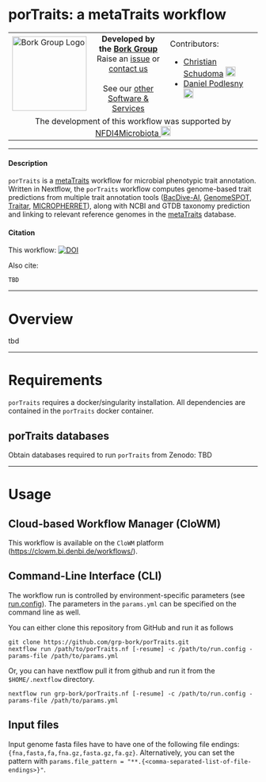 # porTraits: a metaTraits workflow
<table>
  <tr width="100%">
    <td width="150px">
      <a href="https://www.bork.embl.de/"><img src="https://www.bork.embl.de/assets/img/normal_version.png" alt="Bork Group Logo" width="150px" height="auto"></a>
    </td>
    <td width="425px" align="center">
      <b>Developed by the <a href="https://www.bork.embl.de/">Bork Group</a></b><br>
      Raise an <a href="https://github.com/grp-bork/porTraits/issues">issue</a> or <a href="mailto:N4M@embl.de">contact us</a><br><br>
      See our <a href="https://www.bork.embl.de/services.html">other Software & Services</a>
    </td>
    <td width="500px">
      Contributors:<br>
      <ul>
        <li>
          <a href="https://github.com/cschu/">Christian Schudoma</a> <a href="https://orcid.org/0000-0003-1157-1354"><img src="https://orcid.org/assets/vectors/orcid.logo.icon.svg" alt="ORCID icon" width="20px" height="20px"></a><br>
        </li>
        <li>
          <a href="https://github.com/danielpodlesny/">Daniel Podlesny</a> <a href="https://orcid.org/0000-0002-5685-0915"><img src="https://orcid.org/assets/vectors/orcid.logo.icon.svg" alt="ORCID icon" width="20px" height="20px"></a><br>
        </li>
      </ul>
    </td>
  </tr>
  <tr>
    <td colspan="3" align="center">The development of this workflow was supported by <a href="https://www.nfdi4microbiota.de/">NFDI4Microbiota <img src="https://github.com/user-attachments/assets/1e78f65e-9828-46c0-834c-0ed12ca9d5ed" alt="NFDI4Microbiota icon" width="20px" height="20px"></a> 
</td>
  </tr>
</table>


---
#### Description
`porTraits` is a [metaTraits](https://metaTraits.embl.de/) workflow for microbial phenotypic trait annotation. Written in Nextflow, the `porTraits` workflow computes genome-based trait predictions from multiple trait annotation tools ([BacDive-AI](https://github.com/LeibnizDSMZ/bacdive-AI/), [GenomeSPOT](https://github.com/cultivarium/GenomeSPOT), [Traitar](https://github.com/hzi-bifo/traitar), [MICROPHERRET](https://github.com/MetabioinfomicsLab/MICROPHERRET/)), along with NCBI and GTDB taxonomy prediction and linking to relevant reference genomes in the [metaTraits](https://metaTraits.embl.de/) database. 


#### Citation
This workflow: [![DOI](tbd)](tbd)

Also cite:
```
TBD
```

---
# Overview
tbd

---
# Requirements

`porTraits` requires a docker/singularity installation. All dependencies are contained in the `porTraits` docker container.


## porTraits databases

Obtain databases required to run `porTraits` from Zenodo: TBD

---
# Usage
## Cloud-based Workflow Manager (CloWM)
This workflow is available on the `CloWM` platform (https://clowm.bi.denbi.de/workflows/).

## Command-Line Interface (CLI)
The workflow run is controlled by environment-specific parameters (see [run.config](https://github.com/grp-bork/porTraits/blob/main/config/run.config)). The parameters in the `params.yml` can be specified on the command line as well.

You can either clone this repository from GitHub and run it as follows
```
git clone https://github.com/grp-bork/porTraits.git
nextflow run /path/to/porTraits.nf [-resume] -c /path/to/run.config -params-file /path/to/params.yml
```

Or, you can have nextflow pull it from github and run it from the `$HOME/.nextflow` directory.
```
nextflow run grp-bork/porTraits.nf [-resume] -c /path/to/run.config -params-file /path/to/params.yml
```

## Input files
Input genome fasta files have to have one of the following file endings: `{fna,fasta,fa,fna.gz,fasta.gz,fa.gz}`. Alternatively, you can set the pattern with
`params.file_pattern = "**.{<comma-separated-list-of-file-endings>}"`.
